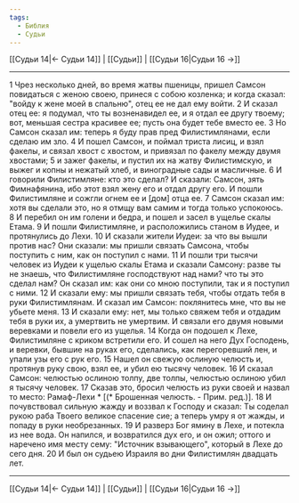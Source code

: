 ```yaml
---
tags:
  - Библия
  - Судьи
---
```

[[Судьи 14|← Судьи 14]] | [[Судьи]] | [[Судьи 16|Судьи 16 →]]

---
1 Чрез несколько дней, во время жатвы пшеницы, пришел Самсон повидаться с женою своею, принеся с собою козленка; и когда сказал: "войду к жене моей в спальню", отец ее не дал ему войти.
2 И сказал отец ее: я подумал, что ты возненавидел ее, и я отдал ее другу твоему; вот, меньшая сестра красивее ее; пусть она будет тебе вместо ее.
3 Но Самсон сказал им: теперь я буду прав пред Филистимлянами, если сделаю им зло.
4 И пошел Самсон, и поймал триста лисиц, и взял факелы, и связал хвост с хвостом, и привязал по факелу между двумя хвостами;
5 и зажег факелы, и пустил их на жатву Филистимскую, и выжег и копны и нежатый хлеб, и виноградные сады и масличные.
6 И говорили Филистимляне: кто это сделал? И сказали: Самсон, зять Фимнафянина, ибо этот взял жену его и отдал другу его. И пошли Филистимляне и сожгли огнем ее и [дом] отца ее.
7 Самсон сказал им: хотя вы сделали это, но я отмщу вам самим и тогда только успокоюсь.
8 И перебил он им голени и бедра, и пошел и засел в ущелье скалы Етама.
9 И пошли Филистимляне, и расположились станом в Иудее, и протянулись до Лехи.
10 И сказали жители Иудеи: за что вы вышли против нас? Они сказали: мы пришли связать Самсона, чтобы поступить с ним, как он поступил с нами.
11 И пошли три тысячи человек из Иудеи к ущелью скалы Етама и сказали Самсону: разве ты не знаешь, что Филистимляне господствуют над нами? что ты это сделал нам? Он сказал им: как они со мною поступили, так и я поступил с ними.
12 И сказали ему: мы пришли связать тебя, чтобы отдать тебя в руки Филистимлянам. И сказал им Самсон: поклянитесь мне, что вы не убьете меня.
13 И сказали ему: нет, мы только свяжем тебя и отдадим тебя в руки их, а умертвить не умертвим. И связали его двумя новыми веревками и повели его из ущелья.
14 Когда он подошел к Лехе, Филистимляне с криком встретили его. И сошел на него Дух Господень, и веревки, бывшие на руках его, сделались, как перегоревший лен, и упали узы его с рук его.
15 Нашел он свежую ослиную челюсть и, протянув руку свою, взял ее, и убил ею тысячу человек.
16 И сказал Самсон: челюстью ослиною толпу, две толпы, челюстью ослиною убил я тысячу человек.
17 Сказав это, бросил челюсть из руки своей и назвал то место: Рамаф-Лехи * [(* Брошенная челюсть. - Прим. ред.)].
18 И почувствовал сильную жажду и воззвал к Господу и сказал: Ты соделал рукою раба Твоего великое спасение сие; а теперь умру я от жажды, и попаду в руки необрезанных.
19 И разверз Бог ямину в Лехе, и потекла из нее вода. Он напился, и возвратился дух его, и он ожил; оттого и наречено имя месту сему: "Источник взывающего", который в Лехе до сего дня.
20 И был он судьею Израиля во дни Филистимлян двадцать лет.

---
[[Судьи 14|← Судьи 14]] | [[Судьи]] | [[Судьи 16|Судьи 16 →]]